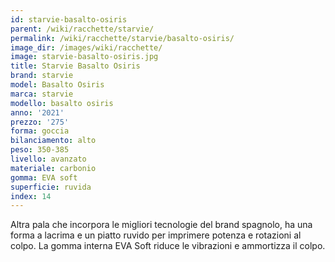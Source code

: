 ```yaml
---
id: starvie-basalto-osiris
parent: /wiki/racchette/starvie/
permalink: /wiki/racchette/starvie/basalto-osiris/
image_dir: /images/wiki/racchette/
image: starvie-basalto-osiris.jpg
title: Starvie Basalto Osiris
brand: starvie
model: Basalto Osiris
marca: starvie
modello: basalto osiris
anno: '2021'
prezzo: '275'
forma: goccia
bilanciamento: alto
peso: 350-385
livello: avanzato
materiale: carbonio
gomma: EVA soft
superficie: ruvida
index: 14
---
```

Altra pala che incorpora le migliori tecnologie del brand spagnolo, ha una forma a lacrima e un piatto ruvido per imprimere potenza e rotazioni al colpo. La gomma interna EVA Soft riduce le vibrazioni e ammortizza il colpo.
